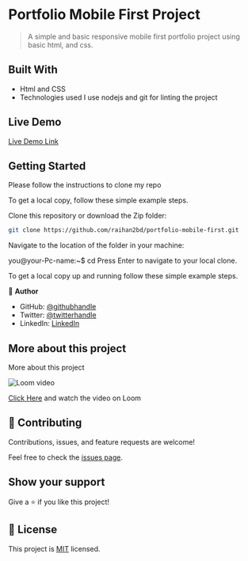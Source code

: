 # Portfolio Mobile First Project

> A simple and basic responsive mobile first portfolio project using basic html, and css.

## Built With

- Html and CSS
- Technologies used
  I use nodejs and git for linting the project

## Live Demo
[Live Demo Link](https://raihan2bd.github.io/portfolio-mobile-first/)

## Getting Started

Please follow the instructions to clone my repo

To get a local copy, follow these simple example steps.

Clone this repository or download the Zip folder:

```sh
git clone https://github.com/raihan2bd/portfolio-mobile-first.git
```

Navigate to the location of the folder in your machine:

you@your-Pc-name:~$ cd <folder>
Press Enter to navigate to your local clone.

To get a local copy up and running follow these simple example steps.

👤 **Author**

- GitHub: [@githubhandle](https://github.com/raihan2bd)
- Twitter: [@twitterhandle](https://twitter.com/raihan2bd)
- LinkedIn: [LinkedIn](https://linkedin.com/in/raihan2bd)

## More about this project
More about this project

![Loom video](https://user-images.githubusercontent.com/35267447/201100532-116dfac2-f16c-4859-9993-a7fa86d34f93.gif)

[Click Here](https://www.loom.com/share/4df33166c9244b82949f300708d7b3d7) and watch the video on Loom


## 🤝 Contributing

Contributions, issues, and feature requests are welcome!

Feel free to check the [issues page](../../issues/).

## Show your support

Give a ⭐️ if you like this project!

## 📝 License

This project is [MIT](LICENSE) licensed.
